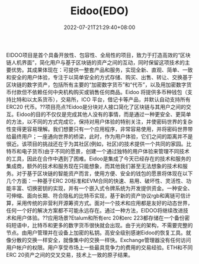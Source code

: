 ﻿---
weight: 
title: "Eidoo(EDO)"
description: "EIDOO是首个具备开放性、包容性、全局性的，致力于打造高效的“区块链人机界面”，简化用户与基于区块链的资产之间的互动，同时保留这项技术的主要优势"
date: 2022-07-21T21:29:40+08:00
lastmod: 2022-07-21T10:55:40+08:00
draft: false
authors: ["Cindy"]
featuredImage: "eidooedo.jpg"
link: "https://eidoo.io/"
tags: ["数字代币","Eidoo(EDO)"]
categories: ["navigation"]
navigation: ["数字代币"]
lightgallery: true
toc: true
pinned: false
recommend: false
recommend1: false
---
EIDOO项目是首个具备开放性、包容性、全局性的项目，致力于打造高效的“区块链人机界面”，简化用户与基于区块链的资产之间的互动，同时保留这项技术的主要优势。其成果体现在：可提供一整套产品和服务，实现全新、直观、简单、一致和安全的用户体验，专注于以简单安全的方式存储、购买、出售、转让、交换基于区块链的数字资产，包括所有主要的“加密数字货币”和“代币”，以及用加密数字货币付款但不依赖任何中央机构购买或销售任何商品。Eidoo 将提供多币种钱包（支持比特和以太系货币），交易所，ICO 平台，借记卡等产品，并默认自动支持所有 ERC20 代币。??项目亮点?Eidoo是分块对人接口简化了区块链与其用户之间的交互。Eidoo的目的不仅仅是完成其他人没有的事情，而是通过一种更安全、更简单的方法，以不同的方式完成它，保持对用户体验的特别关注，并使密码世界的复杂性变得更容易理解。我们想要只有一个应用程序，非常容易使用，并将密码世界带给最终用户；一座通向世界的桥梁，此时，作为用户体验，它们之间的距离并不是很近。该项目的挑战还在于为其社区(例如，社区)的技术提供一个共同的家园。比特币和电子货币)由于不同的愿景，创建一个通过独特的用户体验来管理不同技术的工具，因此在合作中遇到了困难。Eidoo是集成了今天已经存在的技术和服务的集成商，额外的技术和服务现在只能想象，而其他我们甚至无法想象的技术和服务。对于基于区块链的智能资产而言，使用方便、安全的钱包的愿景将体现在以下几个方面：一种基于ERC 20标准和EVM合同的快速、易用、破坏性、灵活性、功能丰富、切换密钥的实现，并有一个嵌入式令牌系统为开发提供资金。一种安全、可伸缩、面向长期、符合隐私的比特币实现，基于新的资产协议rgb和离链可信计算，采用传统的非营利开源筹资方式。面对一个技术和应用都是友好的动态世界，任何一个好的解决方案都不可能永远存在。通过一种方法，EIDOO将继续改进技术和用户体验。??应用场景?Etalum和所有erc 20和erc 223都存储在一个备份密码短语中，比特币和更多的数字货币很快就会出现。由于光的架构，不需要完整的节点。由用户管理并在设备上加密的私钥。高安全级别感谢Eidoo的恢复工具。就像分散的交换一样安全，就像集中的交换一样快。Exchange管理器没有任何访问用户帐户的权限。用户享受市场上一些最具竞争力的费用的交易经验。ETH和不同ERC 20资产之间的交叉交易，技术上一致的原子结果。
